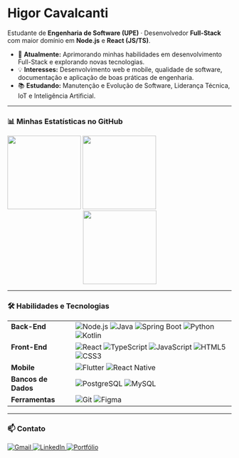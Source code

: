 # Higor Cavalcanti

Estudante de **Engenharia de Software (UPE)** · Desenvolvedor **Full-Stack** com maior domínio em **Node.js** e **React (JS/TS)**.

- 🔭 **Atualmente:** Aprimorando minhas habilidades em desenvolvimento Full-Stack e explorando novas tecnologias.
- 💡 **Interesses:** Desenvolvimento web e mobile, qualidade de software, documentação e aplicação de boas práticas de engenharia.
- 📚 **Estudando:** Manutenção e Evolução de Software, Liderança Técnica, IoT e Inteligência Artificial.

---

### 📊 Minhas Estatísticas no GitHub

<div>
  <img height="165em" src="https://github-readme-stats.vercel.app/api?username=higucavalcanti&show_icons=true&theme=radical&include_all_commits=true&count_private=true&cache_seconds=3600"/>
  <img height="165em" src="https://github-readme-stats.vercel.app/api/top-langs/?username=higucavalcanti&layout=compact&langs_count=7&theme=radical&cache_seconds=3600"/>
</div>
<div align="center">
  <img height="165em" src="https://github-readme-streak-stats.herokuapp.com?user=higucavalcanti&theme=radical&date_format=j%20M%5B%20Y%5D&locale=pt_BR"/>
</div>

---

### 🛠️ Habilidades e Tecnologias

<table>
  <tr>
    <td valign="top"><strong>Back-End</strong></td>
    <td>
      <img src="https://img.shields.io/badge/Node.js-339933?style=for-the-badge&logo=nodedotjs&logoColor=white" alt="Node.js"/>
      <img src="https://img.shields.io/badge/Java-ED8B00?style=for-the-badge&logo=openjdk&logoColor=white" alt="Java"/>
      <img src="https://img.shields.io/badge/Spring-6DB33F?style=for-the-badge&logo=spring&logoColor=white" alt="Spring Boot"/>
      <img src="https://img.shields.io/badge/Python-3776AB?style=for-the-badge&logo=python&logoColor=white" alt="Python"/>
      <img src="https://img.shields.io/badge/Kotlin-7F52FF?style=for-the-badge&logo=kotlin&logoColor=white" alt="Kotlin"/>
    </td>
  </tr>
  <tr>
    <td valign="top"><strong>Front-End</strong></td>
    <td>
      <img src="https://img.shields.io/badge/React-61DAFB?style=for-the-badge&logo=react&logoColor=black" alt="React"/>
      <img src="https://img.shields.io/badge/TypeScript-3178C6?style=for-the-badge&logo=typescript&logoColor=white" alt="TypeScript"/>
      <img src="https://img.shields.io/badge/JavaScript-F7DF1E?style=for-the-badge&logo=javascript&logoColor=black" alt="JavaScript"/>
      <img src="https://img.shields.io/badge/HTML5-E34F26?style=for-the-badge&logo=html5&logoColor=white" alt="HTML5"/>
      <img src="https://img.shields.io/badge/CSS3-1572B6?style=for-the-badge&logo=css3&logoColor=white" alt="CSS3"/>
    </td>
  </tr>
  <tr>
    <td valign="top"><strong>Mobile</strong></td>
    <td>
      <img src="https://img.shields.io/badge/Flutter-02569B?style=for-the-badge&logo=flutter&logoColor=white" alt="Flutter"/>
      <img src="https://img.shields.io/badge/React_Native-61DAFB?style=for-the-badge&logo=react&logoColor=black" alt="React Native"/>
    </td>
  </tr>
  <tr>
    <td valign="top"><strong>Bancos de Dados</strong></td>
    <td>
      <img src="https://img.shields.io/badge/PostgreSQL-4169E1?style=for-the-badge&logo=postgresql&logoColor=white" alt="PostgreSQL"/>
      <img src="https://img.shields.io/badge/MySQL-4479A1?style=for-the-badge&logo=mysql&logoColor=white" alt="MySQL"/>
    </td>
  </tr>
    <tr>
    <td valign="top"><strong>Ferramentas</strong></td>
    <td>
      <img src="https://img.shields.io/badge/Git-F05032?style=for-the-badge&logo=git&logoColor=white" alt="Git"/>
      <img src="https://img.shields.io/badge/Figma-F24E1E?style=for-the-badge&logo=figma&logoColor=white" alt="Figma"/>
    </td>
  </tr>
</table>

---

### 📫 Contato

<p align="left">
  <a href="mailto:cavalcanti.higorl@gmail.com" target="_blank">
    <img src="https://img.shields.io/badge/Gmail-D14836?style=for-the-badge&logo=gmail&logoColor=white" alt="Gmail"/>
  </a>
  <a href="https://www.linkedin.com/in/higor-cavalcanti-b77794267" target="_blank">
    <img src="https://img.shields.io/badge/LinkedIn-0077B5?style=for-the-badge&logo=linkedin&logoColor=white" alt="LinkedIn"/>
  </a>
  <a href="https://higucavalcanti.github.io" target="_blank">
    <img src="https://img.shields.io/badge/Portfólio-8A2BE2?style=for-the-badge&logo=github&logoColor=white" alt="Portfólio"/>
  </a>
</p>
